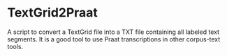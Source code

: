 # TextGrid2Praat

A script to convert a TextGrid file into a TXT file containing all labeled text segments. It is a good tool to use Praat transcriptions in other corpus-text tools.
